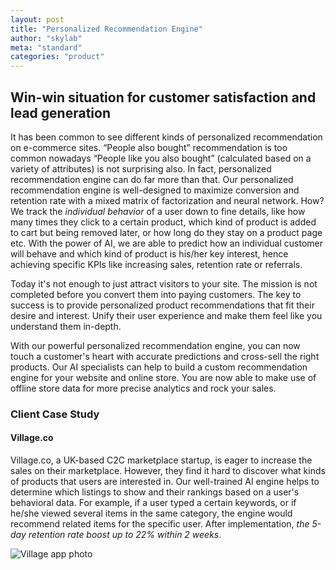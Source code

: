 ```yaml
---
layout: post
title: "Personalized Recommendation Engine"
author: "skylab"
meta: "standard"
categories: "product"
---
```


## Win-win situation for customer satisfaction and lead generation

It has been common to see different kinds of personalized recommendation on e-commerce sites. “People also bought” recommendation is too common nowadays “People like you also bought” (calculated based on a variety of attributes) is not surprising also. In fact, personalized recommendation engine can do far more than that. Our personalized recommendation engine is well-designed to maximize conversion and retention rate with a mixed matrix of factorization and neural network. How? We track the *individual behavior* of a user down to fine details, like how many times they click to a certain product, which kind of product is added to cart but being removed later, or how long do they stay on a product page etc. With the power of AI, we are able to predict how an individual customer will behave and which kind of product is his/her key interest, hence achieving specific KPIs like increasing sales, retention rate or referrals.

Today it's not enough to just attract visitors to your site. The mission is not completed before you convert them into paying customers. The key to success is to provide personalized product recommendations that fit their desire and interest. Unify their user experience and make them feel like you understand them in-depth.

With our powerful personalized recommendation engine, you can now touch a customer's heart with accurate predictions and cross-sell the right products. Our AI specialists can help to build a custom recommendation engine for your website and online store. You are now able to make use of offline store data for more precise analytics and rock your sales.


### Client Case Study

#### Village.co
Village.co, a UK-based C2C marketplace startup, is eager to increase the sales on their marketplace. However, they find it hard to discover what kinds of products that users are interested in. Our well-trained AI engine helps to determine which listings to show and their rankings based on a user's behavioral data. For example, if a user typed a certain keywords, or if he/she viewed several items in the same category, the engine would recommend related items for the specific user. After implementation, *the 5-day retention rate boost up to 22% within 2 weeks*.

<img src="#" alt="Village app photo">

